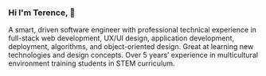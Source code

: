 ### Hi I'm Terence, 👋
A smart, driven software engineer with professional technical experience in full-stack web development, UX/UI design, application development, deployment, algorithms, and object-oriented design. Great at learning new technologies and design concepts. Over 5 years’ experience in multicultural environment training students in STEM curriculum.

<!--
**Tmstone/Tmstone** is a ✨ _special_ ✨ repository because its `README.md` (this file) appears on your GitHub profile.

Here are some ideas to get you started:

- 🔭 I’m currently working on ...
- 🌱 I’m currently learning ...
- 👯 I’m looking to collaborate on ...
- 🤔 I’m looking for help with ...
- 💬 Ask me about ...
- 📫 How to reach me: ...
- 😄 Pronouns: ...
- ⚡ Fun fact: ...
-->
